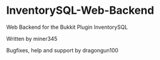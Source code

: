 InventorySQL-Web-Backend
========================

Web Backend for the Bukkit Plugin InventorySQL

Written by miner345

Bugfixes, help and support by dragongun100